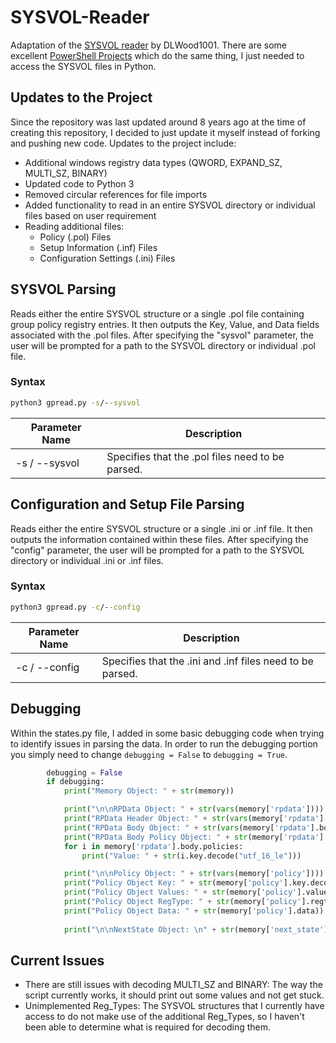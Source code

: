 # SYSVOL-Reader

Adaptation of the [SYSVOL reader](https://github.com/DLWood1001/Registry-Policy-Module) by DLWood1001. There are some excellent [PowerShell Projects](https://github.com/PowerShell/GPRegistryPolicy) which do the same thing, I just needed to access the SYSVOL files in Python.

## Updates to the Project
Since the repository was last updated around 8 years ago at the time of creating this repository, I decided to just update it myself instead of forking and pushing new code. Updates to the project include:
* Additional windows registry data types (QWORD, EXPAND_SZ, MULTI_SZ, BINARY) 
* Updated code to Python 3
* Removed circular references for file imports
* Added functionality to read in an entire SYSVOL directory or individual files based on user requirement
* Reading additional files:
  * Policy (.pol) Files
  * Setup Information (.inf) Files
  * Configuration Settings (.ini) Files
  
## SYSVOL Parsing
Reads either the entire SYSVOL structure or a single .pol file containing group policy registry entries. It then outputs the Key, Value, and Data fields associated with the .pol files. After specifying the "sysvol" parameter, the user will be prompted for a path to the SYSVOL directory or individual .pol file.
 
### Syntax
```bat
python3 gpread.py -s/--sysvol
```
| Parameter Name	  |  Description |
|---|---|
| -s / --sysvol  | Specifies that the .pol files need to be parsed. |


## Configuration and Setup File Parsing
Reads either the entire SYSVOL structure or a single .ini or .inf file. It then outputs the information contained within these files. After specifying the "config" parameter, the user will be prompted for a path to the SYSVOL directory or individual .ini or .inf files.

### Syntax
```bat
python3 gpread.py -c/--config
```
| Parameter Name	  |  Description |
|---|---|
| -c / --config  | Specifies that the .ini and .inf files need to be parsed. |


## Debugging
Within the states.py file, I added in some basic debugging code when trying to identify issues in parsing the data. In order to run the debugging portion you simply need to change `debugging = False` to `debugging = True`.

```python
        debugging = False
        if debugging:
            print("Memory Object: " + str(memory))

            print("\n\nRPData Object: " + str(vars(memory['rpdata'])))
            print("RPData Header Object: " + str(vars(memory['rpdata'].header)))
            print("RPData Body Object: " + str(vars(memory['rpdata'].body)))
            print("RPData Body Policy Object: " + str(memory['rpdata'].body.policies))
            for i in memory['rpdata'].body.policies:
                print("Value: " + str(i.key.decode("utf_16_le")))

            print("\n\nPolicy Object: " + str(vars(memory['policy'])))
            print("Policy Object Key: " + str(memory['policy'].key.decode("utf_16_le")))
            print("Policy Object Values: " + str(memory['policy'].value.decode("utf_16_le")))
            print("Policy Object RegType: " + str(memory['policy'].regtype))
            print("Policy Object Data: " + str(memory['policy'].data))
            
            print("\n\nNextState Object: \n" + str(memory['next_state']))
```

## Current Issues
* There are still issues with decoding MULTI_SZ and BINARY: The way the script currently works, it should print out some values and not get stuck.
* Unimplemented Reg_Types: The SYSVOL structures that I currently have access to do not make use of the additional Reg_Types, so I haven't been able to determine what is required for decoding them. 



